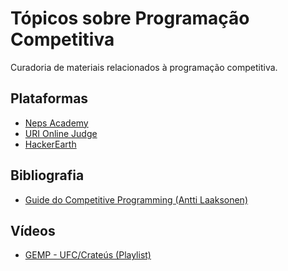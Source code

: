 # Tópicos sobre Programação Competitiva

Curadoria de materiais relacionados à programação competitiva.

## Plataformas

* [Neps Academy](https://neps.academy/)
* [URI Online Judge](https://www.urionlinejudge.com.br/)
* [HackerEarth](https://www.hackerearth.com/)

## Bibliografia

* [Guide do Competitive Programming (Antti Laaksonen)](https://github.com/GEMP-UFC-Crateus/topicos-programacao-competitiva/tree/master/Guide%20to%20Competitive%20Programming%20(Antti%20Laaksonen))

## Vídeos

* [GEMP - UFC/Crateús (Playlist)](https://www.youtube.com/playlist?list=PLYLYA7XrlskOMhEAlBrcUOGQNDWF4_c24)
